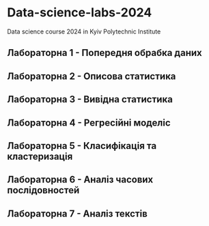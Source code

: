 # Data-science-labs-2024
Data science course 2024 in Kyiv Polytechnic Institute 

## Лабораторна 1 - Попередня обрабка даних
## Лабораторна 2 - Описова статистика
## Лабораторна 3 - Вивідна статистика
## Лабораторна 4 - Регресійні моделіс
## Лабораторна 5 - Класифікація та кластеризація
## Лабораторна 6 - Аналіз часових послідовностей
## Лабораторна 7 - Аналіз текстів
